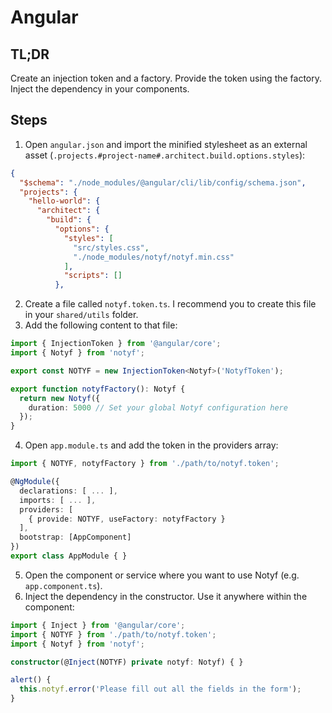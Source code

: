 # Angular

## TL;DR

Create an injection token and a factory. Provide the token using the factory. Inject the dependency in your components.

## Steps

1. Open `angular.json` and import the minified stylesheet as an external asset (`.projects.#project-name#.architect.build.options.styles`):

```json
{
  "$schema": "./node_modules/@angular/cli/lib/config/schema.json",
  "projects": {
    "hello-world": {
      "architect": {
        "build": {
          "options": {
            "styles": [
              "src/styles.css",
              "./node_modules/notyf/notyf.min.css"
            ],
            "scripts": []
          },
```
2. Create a file called `notyf.token.ts`. I recommend you to create this file in your `shared/utils` folder.
3. Add the following content to that file:

```typescript
import { InjectionToken } from '@angular/core';
import { Notyf } from 'notyf';

export const NOTYF = new InjectionToken<Notyf>('NotyfToken');

export function notyfFactory(): Notyf {
  return new Notyf({
    duration: 5000 // Set your global Notyf configuration here
  });
}
```
4. Open `app.module.ts` and add the token in the providers array:

```typescript
import { NOTYF, notyfFactory } from './path/to/notyf.token';

@NgModule({
  declarations: [ ... ],
  imports: [ ... ],
  providers: [
    { provide: NOTYF, useFactory: notyfFactory }
  ],
  bootstrap: [AppComponent]
})
export class AppModule { }
```

5. Open the component or service where you want to use Notyf (e.g. `app.component.ts`).
6. Inject the dependency in the constructor. Use it anywhere within the component:
```typescript
import { Inject } from '@angular/core';
import { NOTYF } from './path/to/notyf.token';
import { Notyf } from 'notyf';

constructor(@Inject(NOTYF) private notyf: Notyf) { }

alert() {
  this.notyf.error('Please fill out all the fields in the form');
}
```
